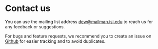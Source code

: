 # Contact us

You can use the mailing list address [dew@mailman.isi.edu](mailto:dew@mailman.isi.edu) to reach us for any feedback or suggestions.

For bugs and feature requests, we recommend you to create an issue on [Github](https://github.com/STEELISI/DEW-issues/issues) for easier tracking and to avoid duplicates.